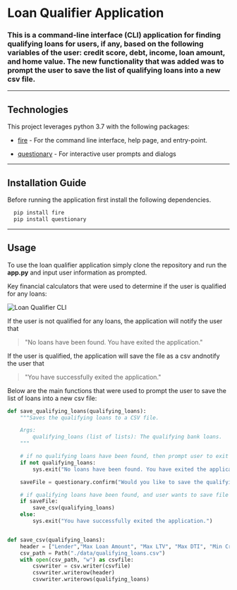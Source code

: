 # Loan Qualifier Application

### This is a command-line interface (CLI) application for finding qualifying loans for users, if any, based on the following variables of the user: credit score, debt, income, loan amount, and home value. The new functionality that was added was to prompt the user to save the list of qualifying loans into a new csv file.

---

## Technologies

This project leverages python 3.7 with the following packages:

- [fire](https://github.com/google/python-fire) - For the command line interface, help page, and entry-point.

- [questionary](https://github.com/tmbo/questionary) - For interactive user prompts and dialogs

---

## Installation Guide

Before running the application first install the following dependencies.

```python
  pip install fire
  pip install questionary
```

---

## Usage

To use the loan qualifier application simply clone the repository and run the **app.py** and input user information as prompted.

Key financial calculators that were used to determine if the user is qualified for any loans:

![Loan Qualifier CLI](Desktop/financial_calculators.png)

If the user is not qualified for any loans, the application will notify the user that

> "No loans have been found. You have exited the application."

If the user is qualified, the application will save the file as a csv andnotify the user that

> "You have successfully exited the application."

Below are the main functions that were used to prompt the user to save the list of loans into a new csv file:

```python
def save_qualifying_loans(qualifying_loans):
    """Saves the qualifying loans to a CSV file.

    Args:
        qualifying_loans (list of lists): The qualifying bank loans.
    """

    # if no qualifying loans have been found, then prompt user to exit
    if not qualifying_loans:
        sys.exit("No loans have been found. You have exited the application.")

    saveFile = questionary.confirm("Would you like to save the qualifying loans?").ask()

    # if qualifying loans have been found, and user wants to save file as CSV
    if saveFile:
        save_csv(qualifying_loans)
    else:
        sys.exit("You have successfully exited the application.")


def save_csv(qualifying_loans):
    header = ["Lender","Max Loan Amount", "Max LTV", "Max DTI", "Min Credit Score","Interest Rate"]
    csv_path = Path("./data/qualifying_loans.csv")
    with open(csv_path, "w") as csvfile:
        csvwriter = csv.writer(csvfile)
        csvwriter.writerow(header)
        csvwriter.writerows(qualifying_loans)

```
